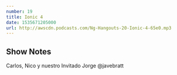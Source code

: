 ```yaml
---
number: 19
title: Ionic 4
date: 1535671205000
url: http://awscdn.podcasts.com/Ng-Hangouts-20-Ionic-4-65e0.mp3
---
```


## Show Notes

Carlos, Nico y nuestro Invitado Jorge @javebratt